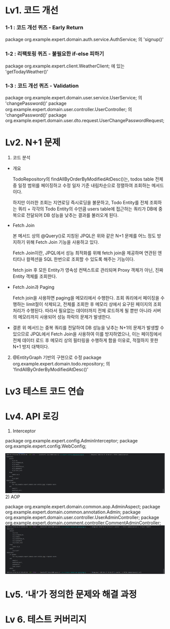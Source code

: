 # Lv1. 코드 개선
### 1-1 : 코드 개선 퀴즈 - Early Return
package org.example.expert.domain.auth.service.AuthService; 의 'signup()'
### 1-2 : 리팩토링 퀴즈 - 불필요한 if-else 피하기
package org.example.expert.client.WeatherClient; 에 있는 'getTodayWeather()'
### 1-3 : 코드 개선 퀴즈 - Validation
package org.example.expert.domain.user.service.UserService; 의 'changePassword()'
package org.example.expert.domain.user.controller.UserController; 의 'changePassword()'
package org.example.expert.domain.user.dto.request.UserChangePasswordRequest;
# Lv2. N+1 문제

1) 코드 분석

* 개요 

  TodoRepository의 findAllByOrderByModifiedAtDesc()는, 
todos table 전체 중 일정 범위를 페이징하고 수정 일자 기준 내림차순으로 정렬하여 조회하는 메서드이다.

  하지만 이러한 조회는 지연로딩 즉시로딩을 불문하고, Todo Entity를 전체 조회하는 쿼리 + 각각의 Todo Entity의 수만큼 users table에 접근하는
쿼리가 DB에 중복으로 전달되어 DB 성능을 낮추는 결과를 불러오게 된다.

* Fetch Join

  본 메서드 상의 @Query()로 지칭된 JPQL은 위와 같은 N+1 문제를 어느 정도 방지하기 위해 Fetch Join 기능을 사용하고 있다.
  
   Fetch Join이란, JPQL에서 성능 최적화를 위해 fetch join을 제공하며 연관된 엔티티나 컬렉션을 SQL 한번으로 조회할 수 있도록 해주는 기능이다.

  fetch join 후 모든 Entity가 영속성 컨텍스트로 관리되며 Proxy 객체가 아닌, 진짜 Entity 객체를 조회한다.
  
*  Fetch Join과 Paging

   Fetch join을 사용하면 paging을 메모리에서 수행한다.
   조회 쿼리에서 페이징을 수행하는 limit절이 삭제되고, 전체를 조회한 후 메모리 상에서 요구된 페이지의 조회처리가 수행된다.
   따라서 필요없는 데이터까지 전체 로드하게 될 뿐만 아니라 서버의 메모리까지 사용되어 성능 하락의 문제가 발생한다.
* 결론
  위 메서드는 중복 쿼리를 전달하여 DB 성능을 낮추는 N+1의 문제가 발생할 수 있으므로 JPQL에서 Fetch Join을 사용하여 이를 방지하였으나,
 이는 페이징에서 전체 데이터 로드 후 메모리 상의 필터링을 수행하게 함을 이유로, 적절하지 못한 N+1 방지 대책이다.
  
2) @EntityGraph 기반의 구현으로 수정
   package org.example.expert.domain.todo.repository; 의 'findAllByOrderByModifiedAtDesc()'
  
# Lv3 테스트 코드 연습
# Lv4. API 로깅
1) Interceptor
   
package org.example.expert.config.AdminInterceptor;
   package org.example.expert.config.WebConfig;

![Interceptor.png](img.png)
2) AOP

package org.example.expert.domain.common.aop.AdminAspect;
   package org.example.expert.domain.common.annotation.Admin;
   package org.example.expert.domain.user.controller.UserAdminController;
package org.example.expert.domain.comment.controller.CommentAdminController;
![img_1.png](img_1.png)

# Lv5. ‘내’가 정의한 문제와 해결 과정
# Lv 6. 테스트 커버리지